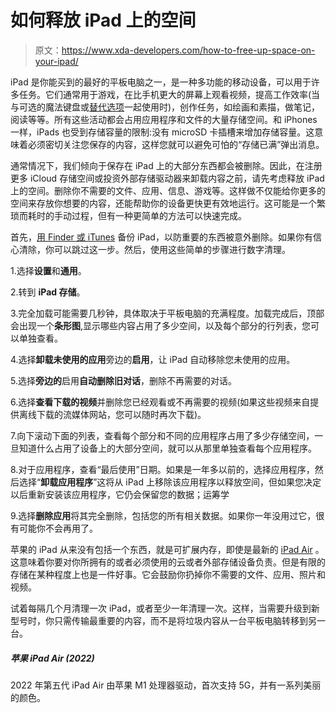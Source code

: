 # 如何释放 iPad 上的空间

> 原文：<https://www.xda-developers.com/how-to-free-up-space-on-your-ipad/>

iPad 是你能买到的最好的平板电脑之一，是一种多功能的移动设备，可以用于许多任务。它们通常用于游戏，在比手机更大的屏幕上观看视频，提高工作效率(当与可选的魔法键盘或[替代选项](https://www.xda-developers.com/best-alternatives-apple-magic-keyboards/)一起使用时)，创作任务，如绘画和素描，做笔记，阅读等等。所有这些活动都会占用应用程序和文件的大量存储空间。和 iPhones 一样，iPads 也受到存储容量的限制:没有 microSD 卡插槽来增加存储容量。这意味着必须密切关注您保存的内容，这样您就可以避免可怕的“存储已满”弹出消息。

通常情况下，我们倾向于保存在 iPad 上的大部分东西都会被删除。因此，在注册更多 iCloud 存储空间或投资外部存储驱动器来卸载内容之前，请先考虑释放 iPad 上的空间。删除你不需要的文件、应用、信息、游戏等。这样做不仅能给你更多的空间来存放你想要的内容，还能帮助你的设备更快更有效地运行。这可能是一个繁琐而耗时的手动过程，但有一种更简单的方法可以快速完成。

首先，[用 Finder 或 iTunes](https://www.xda-developers.com/how-to-create-itunes-backup-iphone-ipad/) 备份 iPad，以防重要的东西被意外删除。如果你有信心清除，你可以跳过这一步。然后，使用这些简单的步骤进行数字清理。

1.选择**设置**和**通用**。

2.转到 **iPad 存储**。

3.完全加载可能需要几秒钟，具体取决于平板电脑的充满程度。加载完成后，顶部会出现一个**条形图**,显示哪些内容占用了多少空间，以及每个部分的行列表，您可以单独查看。

4.选择**卸载未使用的应用**旁边的**启用**，让 iPad 自动移除您未使用的应用。

5.选择**旁边的**启用**自动删除旧对话**，删除不再需要的对话。

6.选择**查看下载的视频**并删除您已经观看或不再需要的视频(如果这些视频来自提供离线下载的流媒体网站，您可以随时再次下载)。

7.向下滚动下面的列表，查看每个部分和不同的应用程序占用了多少存储空间，一旦知道什么占用了设备上的大部分空间，就可以从那里单独查看每个应用程序。

8.对于应用程序，查看“最后使用”日期。如果是一年多以前的，选择应用程序，然后选择“**卸载应用程序**”这将从 iPad 上移除该应用程序以释放空间，但如果您决定以后重新安装该应用程序，它仍会保留您的数据；运筹学

9.选择**删除应用**将其完全删除，包括您的所有相关数据。如果你一年没用过它，很有可能你不会再用了。

苹果的 iPad 从来没有包括一个东西，就是可扩展内存，即使是最新的 [iPad Air](https://www.xda-developers.com/apple-ipad-air-5-review/) 。这意味着你要对你所拥有的或者必须使用的云或者外部存储设备负责。但是有限的存储在某种程度上也是一件好事。它会鼓励你扔掉你不需要的文件、应用、照片和视频。

试着每隔几个月清理一次 iPad，或者至少一年清理一次。这样，当需要升级到新型号时，你只需传输最重要的内容，而不是将垃圾内容从一台平板电脑转移到另一台。

##### 苹果 iPad Air (2022)

2022 年第五代 iPad Air 由苹果 M1 处理器驱动，首次支持 5G，并有一系列美丽的颜色。